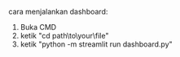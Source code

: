 cara menjalankan dashboard:
1. Buka CMD
2. ketik "cd path\to\your\file"
3. ketik "python -m streamlit run dashboard.py"
